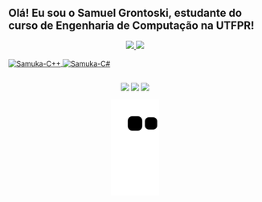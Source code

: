 ## Olá! Eu sou o Samuel Grontoski, estudante do curso de Engenharia de Computação na UTFPR!
<div align="center">
  <a href="https://github.com/samuelGrontoski">
  <img height="180em" src="https://github-readme-stats.vercel.app/api?username=samuelgrontoski&show_icons=true&theme=github_dark&include_all_commits=true&count_private=true"/>
  <img height="180em" src="https://github-readme-stats.vercel.app/api/top-langs/?username=samuelGrontoski&layout=compact&langs_count=7&theme=github_dark"/>
</div>
<div style="display: inline_block"><br>
  <img align="center" alt="Samuka-C++" height="30" width="40" src="https://raw.githubusercontent.com/jmnote/z-icons/master/svg/cpp.svg">
  <img align="center" alt="Samuka-C#" height="30" width="40" src="https://raw.githubusercontent.com/jmnote/z-icons/master/svg/csharp.svg">
</div>

  ##

<div align="center">
   <a href="mailto:contatosamuelgrontoski@gmail.com" target="_blank"><img src="https://img.shields.io/badge/-Gmail-%23333?style=for-the-badge&logo=gmail&logoColor=white" target="_blank"></a>
  <a href="https://www.linkedin.com/in/samuel-grontoski-133569240/" target="_blank"><img src="https://img.shields.io/badge/linkedin-%230077B5.svg?style=for-the-badge&logo=linkedin&logoColor=white" target="_blank"></a>
  <a href="https://instagram.com/samuel_grontoski/" target="_blank"><img src="https://img.shields.io/badge/-Instagram-%23E4405F?style=for-the-badge&logo=instagram&logoColor=white"target="_blank"></a>
  
  ![Snake animation](https://github.com/samuelGrontoski/samuelGrontoski/blob/output/github-contribution-grid-snake.svg)
  
</div>
